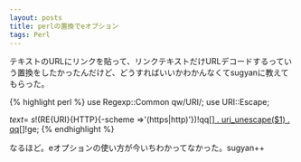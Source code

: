 ```yaml
---
layout: posts
title: perlの置換でeオプション
tags: Perl
---
```


テキストのURLにリンクを貼って、リンクテキストだけURLデコードするっていう置換をしたかったんだけど、どうすればいいかわかんなくてsugyanに教えてもらった。

{% highlight perl %}
use Regexp::Common qw/URI/;
use URI::Escape;

$text =~ s!($RE{URI}{HTTP}{-scheme =>'(https|http)'})!qq[<a href="$1">] . uri_unescape($1) . qq[</a>]!ge;
{% endhighlight %}

なるほど。eオプションの使い方が今いちわかってなかった。sugyan++


